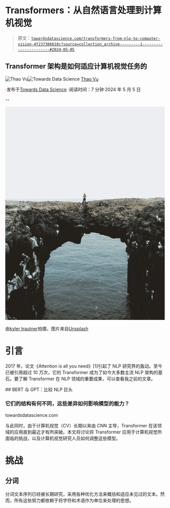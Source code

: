 # Transformers：从自然语言处理到计算机视觉

> 原文：[`towardsdatascience.com/transformers-from-nlp-to-computer-vision-4f237386610c?source=collection_archive---------1-----------------------#2024-05-05`](https://towardsdatascience.com/transformers-from-nlp-to-computer-vision-4f237386610c?source=collection_archive---------1-----------------------#2024-05-05)

## Transformer 架构是如何适应计算机视觉任务的

[](https://medium.com/@vuphuongthao9611?source=post_page---byline--4f237386610c--------------------------------)![Thao Vu](https://medium.com/@vuphuongthao9611?source=post_page---byline--4f237386610c--------------------------------)[](https://towardsdatascience.com/?source=post_page---byline--4f237386610c--------------------------------)![Towards Data Science](https://towardsdatascience.com/?source=post_page---byline--4f237386610c--------------------------------) [Thao Vu](https://medium.com/@vuphuongthao9611?source=post_page---byline--4f237386610c--------------------------------)

·发布于[Towards Data Science](https://towardsdatascience.com/?source=post_page---byline--4f237386610c--------------------------------) ·阅读时间：7 分钟·2024 年 5 月 5 日

--

![](img/137ff68fa22ff9d7db4503dc87f98d3a.png)

由[kyler trautner](https://unsplash.com/@kylertrautner?utm_source=medium&utm_medium=referral)拍摄，图片来自[Unsplash](https://unsplash.com/?utm_source=medium&utm_medium=referral)

# 引言

2017 年，论文《Attention is all you need》[1]引起了 NLP 研究界的轰动。至今已被引用超过 10 万次，它的 Transformer 成为了如今大多数主流 NLP 架构的基石。要了解 Transformer 在 NLP 领域的重要成果，可以查看我之前的文章。

[](/bert-vs-gpt-comparing-the-nlp-giants-329d105e34ec?source=post_page-----4f237386610c--------------------------------) ## BERT 与 GPT：比较 NLP 巨头

### 它们的结构有何不同，这些差异如何影响模型的能力？

towardsdatascience.com

与此同时，由于计算机视觉（CV）长期以来由 CNN 主导，Transformer 在该领域的应用直到最近才有所突破。本文将讨论将 Transformer 应用于计算机视觉所面临的挑战，以及计算机视觉研究人员如何调整这些模型。

# 挑战

## 分词

分词文本序列已经被长期研究，采用各种优化方法来概括和适应未见过的文本。然而，所有这些努力都依赖于将字符和术语作为单位来处理的思想。
